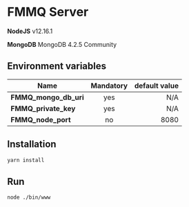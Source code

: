 # FMMQ Server
**NodeJS** v12.16.1

**MongoDB** MongoDB 4.2.5 Community

## Environment variables

|Name                 |Mandatory|default value|
|---------------------|:-------:|------------:|
|**FMMQ_mongo_db_uri**|yes      |N/A          |
|**FMMQ_private_key** |yes      |N/A          |
|**FMMQ_node_port**   |no       |8080         |


## Installation

```bash
yarn install
```

## Run

```bash
node ./bin/www
```
